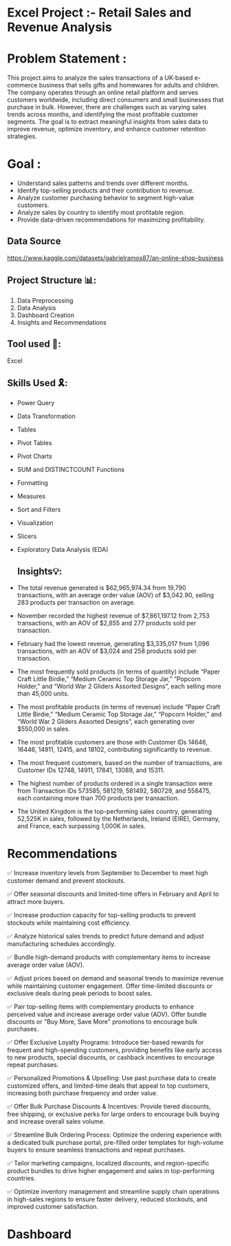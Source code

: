 # Excel Project :- Retail Sales and Revenue Analysis


# Problem Statement :                         
This project aims to analyze the sales transactions of a UK-based e-commerce business that sells gifts and homewares for adults and children. The company operates through an online retail platform and serves customers worldwide, including direct consumers and small businesses that purchase in bulk. However, there are challenges such as varying sales trends across months, and identifying the most profitable customer segments. The goal is to extract meaningful insights from sales data to improve revenue, optimize inventory, and enhance customer retention strategies.

               

# Goal :                
- Understand sales patterns and trends over different months.
- Identify top-selling products and their contribution to revenue.
- Analyze customer purchasing behavior to segment high-value customers.
- Analyze sales by country to identify most profitable region.
- Provide data-driven recommendations for maximizing profitability.


## Data Source                         
https://www.kaggle.com/datasets/gabrielramos87/an-online-shop-business


## Project Structure 📊:
                
1. Data Preprocessing           
2. Data Analysis            
3. Dashboard Creation
4. Insights and Recommendations

## Tool used 🔨: 
Excel



## Skills Used 🎗️:         

- Power Query     
- Data Transformation        
- Tables       
- Pivot Tables
- Pivot Charts                      
- SUM and DISTINCTCOUNT Functions              
- Formatting                  
- Measures                                           
- Sort and Filters                    
- Visualization                   
- Slicers                  
- Exploratory Data Analysis  (EDA)

  ## Insights💡:          

- The total revenue generated is $62,965,974.34 from 19,790 transactions, with an average order value (AOV) of $3,042.90, selling 283 products per transaction on average.
- November recorded the highest revenue of $7,861,197.12 from 2,753 transactions, with an AOV of $2,855 and 277 products sold per transaction.
-  February had the lowest revenue, generating $3,335,017 from 1,096 transactions, with an AOV of $3,024 and 258 products sold per transaction.
- The most frequently sold products (in terms of quantity) include “Paper Craft Little Birdie,” “Medium Ceramic Top Storage Jar,” “Popcorn Holder,” and “World War 2 Gliders Assorted Designs”, each selling more than 45,000 units.
- The most profitable products (in terms of revenue) include “Paper Craft Little Birdie,” “Medium Ceramic Top Storage Jar,” “Popcorn Holder,” and “World War 2 Gliders Assorted Designs”, each generating over $550,000 in sales.
- The most profitable customers are those with Customer IDs 14646, 16446, 14911, 12415, and 18102, contributing significantly to revenue.
- The most frequent customers, based on the number of transactions, are Customer IDs 12748, 14911, 17841, 13089, and 15311.
- The highest number of products ordered in a single transaction were from Transaction IDs 573585, 581219, 581492, 580729, and 558475, each containing more than 700 products per transaction.
- The United Kingdom is the top-performing sales country, generating 52,525K in sales, followed by the Netherlands, Ireland (EIRE), Germany, and France, each surpassing 1,000K in sales.

# Recommendations

✅ Increase inventory levels from September to December to meet high customer demand and prevent stockouts. 

✅ Offer seasonal discounts and limited-time offers in February and April to attract more buyers.

✅ Increase production capacity for top-selling products to prevent stockouts while maintaining cost efficiency.

✅ Analyze historical sales trends to predict future demand and adjust manufacturing schedules accordingly.

✅ Bundle high-demand products with complementary items to increase average order value (AOV).

✅ Adjust prices based on demand and seasonal trends to maximize revenue while maintaining customer engagement. Offer time-limited discounts or exclusive deals during peak periods to boost sales.

✅ Pair top-selling items with complementary products to enhance perceived value and increase average order value (AOV). Offer bundle discounts or "Buy More, Save More" promotions to encourage bulk purchases.

✅ Offer Exclusive Loyalty Programs: Introduce tier-based rewards for frequent and high-spending customers, providing benefits like early access to new products, special discounts, or cashback incentives to encourage repeat purchases.

✅ Personalized Promotions & Upselling: Use past purchase data to create customized offers, and limited-time deals that appeal to top customers, increasing both purchase frequency and order value.

✅ Offer Bulk Purchase Discounts & Incentives: Provide tiered discounts, free shipping, or exclusive perks for large orders to encourage bulk buying and increase overall sales volume.

✅ Streamline Bulk Ordering Process: Optimize the ordering experience with a dedicated bulk purchase portal, pre-filled order templates  for high-volume buyers to ensure seamless transactions and repeat purchases.

✅ Tailor marketing campaigns, localized discounts, and region-specific product bundles to drive higher engagement and sales in top-performing countries.

✅ Optimize inventory management and streamline supply chain operations in high-sales regions to ensure faster delivery, reduced stockouts, and improved customer satisfaction.


# Dashboard
















